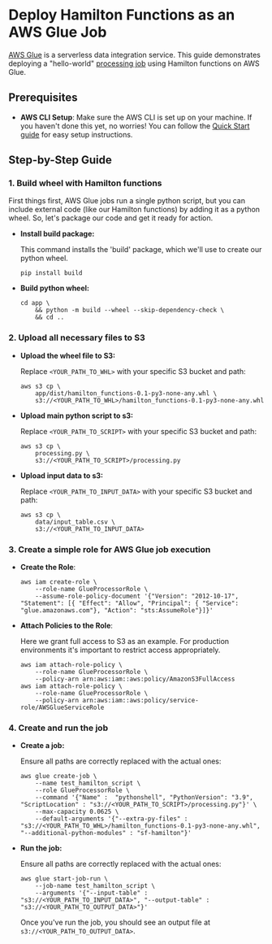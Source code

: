 # Deploy Hamilton Functions as an AWS Glue Job

[AWS Glue](https://aws.amazon.com/glue/) is a serverless data integration service. This guide demonstrates deploying a "hello-world" [processing job](https://docs.aws.amazon.com/glue/latest/dg/add-job-python.html) using Hamilton functions on AWS Glue.

## Prerequisites

- **AWS CLI Setup**: Make sure the AWS CLI is set up on your machine. If you haven't done this yet, no worries! You can follow the [Quick Start guide](https://docs.aws.amazon.com/cli/latest/userguide/getting-started-quickstart.html) for easy setup instructions.

## Step-by-Step Guide

### 1. Build wheel with Hamilton functions

First things first, AWS Glue jobs run a single python script, but you can include external code (like our Hamilton functions) by adding it as a python wheel. So, let's package our code and get it ready for action.

- **Install build package:**

    This command installs the 'build' package, which we'll use to create our python wheel.

    ```shell
    pip install build
    ```

- **Build python wheel:**

    ```shell
    cd app \
        && python -m build --wheel --skip-dependency-check \
        && cd ..
    ```

### 2. Upload all necessary files to S3

- **Upload the wheel file to S3:**

    Replace `<YOUR_PATH_TO_WHL>` with your specific S3 bucket and path:

    ```shell
    aws s3 cp \
        app/dist/hamilton_functions-0.1-py3-none-any.whl \
        s3://<YOUR_PATH_TO_WHL>/hamilton_functions-0.1-py3-none-any.whl
    ```

- **Upload main python script to s3:**

    Replace `<YOUR_PATH_TO_SCRIPT>` with your specific S3 bucket and path:

    ```shell
    aws s3 cp \
        processing.py \
        s3://<YOUR_PATH_TO_SCRIPT>/processing.py
    ```

- **Upload input data to s3:**

    Replace `<YOUR_PATH_TO_INPUT_DATA>` with your specific S3 bucket and path:

    ```shell
    aws s3 cp \
        data/input_table.csv \
        s3://<YOUR_PATH_TO_INPUT_DATA>
    ```

### 3. Create a simple role for AWS Glue job execution

- **Create the Role**:

    ```shell
    aws iam create-role \
        --role-name GlueProcessorRole \
        --assume-role-policy-document '{"Version": "2012-10-17", "Statement": [{ "Effect": "Allow", "Principal": { "Service": "glue.amazonaws.com"}, "Action": "sts:AssumeRole"}]}'
    ```

- **Attach Policies to the Role**:

    Here we grant full access to S3 as an example. For production environments it's important to restrict access appropriately.

    ```shell
    aws iam attach-role-policy \
        --role-name GlueProcessorRole \
        --policy-arn arn:aws:iam::aws:policy/AmazonS3FullAccess
    aws iam attach-role-policy \
        --role-name GlueProcessorRole \
        --policy-arn arn:aws:iam::aws:policy/service-role/AWSGlueServiceRole
    ```

### 4. Create and run the job

- **Create a job:**

    Ensure all paths are correctly replaced with the actual ones:

    ```shell
    aws glue create-job \
        --name test_hamilton_script \
        --role GlueProcessorRole \
        --command '{"Name" :  "pythonshell", "PythonVersion": "3.9", "ScriptLocation" : "s3://<YOUR_PATH_TO_SCRIPT>/processing.py"}' \
        --max-capacity 0.0625 \
        --default-arguments '{"--extra-py-files" : "s3://<YOUR_PATH_TO_WHL>/hamilton_functions-0.1-py3-none-any.whl", "--additional-python-modules" : "sf-hamilton"}'
    ```

- **Run the job:**

    Ensure all paths are correctly replaced with the actual ones:

    ```shell
    aws glue start-job-run \
        --job-name test_hamilton_script \
        --arguments '{"--input-table" : "s3://<YOUR_PATH_TO_INPUT_DATA>", "--output-table" : "s3://<YOUR_PATH_TO_OUTPUT_DATA>"}'
    ```

    Once you've run the job, you should see an output file at `s3://<YOUR_PATH_TO_OUTPUT_DATA>`.

